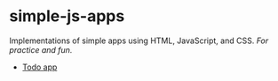 # simple-js-apps

Implementations of simple apps using HTML, JavaScript, and CSS. *For practice and fun.*

* [Todo app](https://aleksandermisztal.github.io/js-apps/todo-app)
